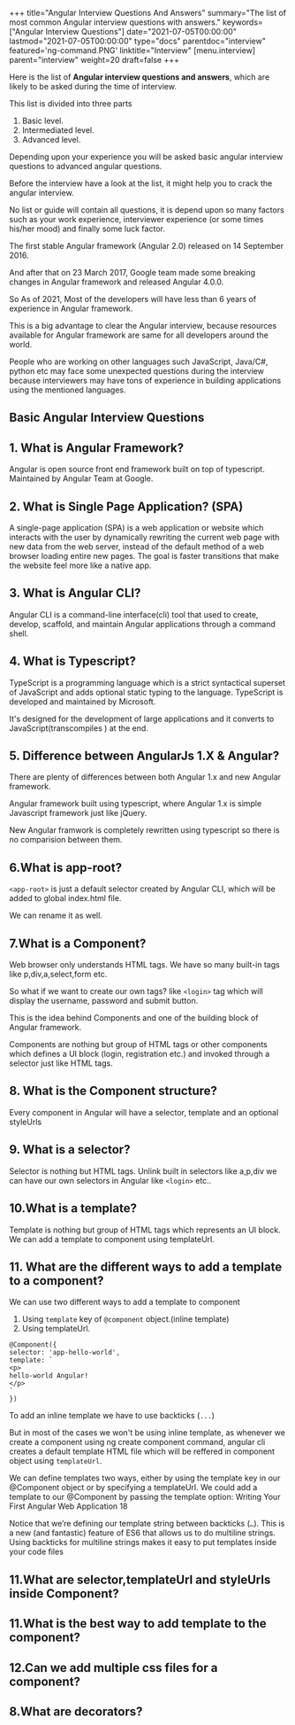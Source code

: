 +++
title="Angular Interview Questions And Answers"
summary="The list of most common Angular interview questions with answers."
keywords=["Angular Interview Questions"]
date="2021-07-05T00:00:00"
lastmod="2021-07-05T00:00:00"
type="docs"
parentdoc="interview"
featured='ng-command.PNG'
linktitle="Interview"
[menu.interview]
parent="interview"
weight=20
draft=false
+++

Here is the list of **Angular interview questions and answers**, which are likely to be asked during the time of interview. 

This list is divided into three parts 

1. Basic level. 
2. Intermediated level.
3. Advanced level.

Depending upon your experience you will be asked basic angular interview questions to advanced angular questions.

Before the interview have a look at the list, it might help you to crack the angular interview.

No list or guide will contain all questions, it is depend upon so many factors such as your work experience, interviewer experience (or some times his/her mood) and finally some luck factor. 

The first stable Angular framework (Angular 2.0) released on 14 September 2016. 

And after that on 23 March 2017, Google team made some breaking changes in Angular framework and released Angular 4.0.0. 

So As of 2021, Most of the developers will have less than 6 years of experience in Angular framework.

This is a big advantage to clear the Angular interview, because resources available for Angular framework are same for all developers around the world.

People who are working on other languages such JavaScript, Java/C#, python etc may face some unexpected questions during the interview because interviewers may have tons of experience in building applications using the mentioned languages. 

## Basic Angular Interview Questions

## 1. What is Angular Framework?

Angular is open source front end framework built on top of typescript. Maintained by Angular Team at Google.  

## 2. What is Single Page Application? (SPA)

A single-page application (SPA) is a web application or website which interacts with the user by dynamically rewriting the current web page with new data from the web server, instead of the default method of a web browser loading entire new pages. The goal is faster transitions that make the website feel more like a native app.

## 3. What is Angular CLI?

Angular CLI is a command-line interface(cli) tool that used to create, develop, scaffold, and maintain Angular applications through a command shell.

## 4. What is Typescript?

TypeScript is a programming language which is a strict syntactical superset of JavaScript and adds optional static typing to the language. TypeScript is  developed and maintained by Microsoft. 

It's designed for the development of large applications and it converts to JavaScript(transcompiles ) at the end.

## 5. Difference between AngularJs 1.X & Angular?

There are plenty of differences between both Angular 1.x and new Angular framework. 

Angular framework built using typescript, where Angular 1.x is simple Javascript framework just like jQuery.

New Angular framwork is completely rewritten using typescript so there is no comparision between them.

## 6.What is app-root?

`<app-root>` is just a default selector created by Angular CLI, which will be added to global index.html file.

We can rename it as well.

## 7.What is a Component?

Web browser only understands HTML tags. We have so many built-in tags like p,div,a,select,form etc.

So what if we want to create our own tags? like `<login>` tag which will display the username, password and submit button.

This is the idea behind Components and one of the building block of Angular framework.

Components are nothing but group of HTML tags or other components which defines a UI block (login, registration etc.) and invoked through a selector just like HTML tags.

## 8. What is the Component structure?

Every component in Angular will have a selector, template  and an optional styleUrls

## 9. What is a selector?

Selector is nothing but HTML tags. Unlink built in selectors like a,p,div we can have our own selectors in Angular like `<login>` etc..

## 10.What is a template?

Template is nothing but group of HTML tags which represents an UI block. 
We can add a template to component using templateUrl.

## 11. What are the different ways to add a template to a component?

We can use two different ways to add a template to component

1. Using `template` key of `@component` object.(inline template)
2. Using templateUrl.

```
@Component({
selector: 'app-hello-world',
template: `
<p>
hello-world Angular!
</p>
`
})
```

To add an inline template we have to use backticks (`...`)

But in most of the cases we won't be using inline template, as whenever we create a component using ng create component command, angular cli creates a default template HTML file which will be reffered in component object using `templateUrl`. 

We can define templates two ways, either by using the template key in our
@Component object or by specifying a templateUrl.
We could add a template to our @Component by passing the template option:
Writing Your First Angular Web Application 18

Notice that we’re defining our template string between backticks (` … `). This is
a new (and fantastic) feature of ES6 that allows us to do multiline strings. Using
backticks for multiline strings makes it easy to put templates inside your code files

## 11.What are selector,templateUrl and styleUrls inside Component?


## 11.What is the best way to add template to the component?

## 12.Can we add multiple css files for a component?

## 8.What are decorators?

